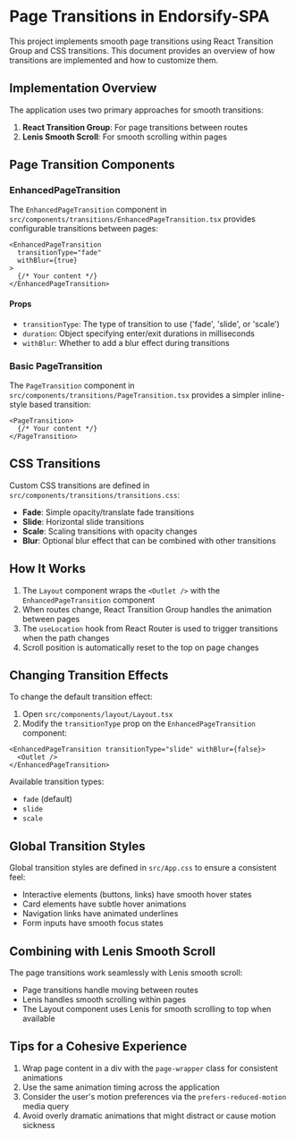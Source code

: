 # Page Transitions in Endorsify-SPA

This project implements smooth page transitions using React Transition Group and CSS transitions. This document provides an overview of how transitions are implemented and how to customize them.

## Implementation Overview

The application uses two primary approaches for smooth transitions:

1. **React Transition Group**: For page transitions between routes
2. **Lenis Smooth Scroll**: For smooth scrolling within pages

## Page Transition Components

### EnhancedPageTransition

The `EnhancedPageTransition` component in `src/components/transitions/EnhancedPageTransition.tsx` provides configurable transitions between pages:

```tsx
<EnhancedPageTransition 
  transitionType="fade" 
  withBlur={true}
>
  {/* Your content */}
</EnhancedPageTransition>
```

#### Props

- `transitionType`: The type of transition to use ('fade', 'slide', or 'scale')
- `duration`: Object specifying enter/exit durations in milliseconds
- `withBlur`: Whether to add a blur effect during transitions

### Basic PageTransition

The `PageTransition` component in `src/components/transitions/PageTransition.tsx` provides a simpler inline-style based transition:

```tsx
<PageTransition>
  {/* Your content */}
</PageTransition>
```

## CSS Transitions

Custom CSS transitions are defined in `src/components/transitions/transitions.css`:

- **Fade**: Simple opacity/translate fade transitions
- **Slide**: Horizontal slide transitions
- **Scale**: Scaling transitions with opacity changes
- **Blur**: Optional blur effect that can be combined with other transitions

## How It Works

1. The `Layout` component wraps the `<Outlet />` with the `EnhancedPageTransition` component
2. When routes change, React Transition Group handles the animation between pages
3. The `useLocation` hook from React Router is used to trigger transitions when the path changes
4. Scroll position is automatically reset to the top on page changes

## Changing Transition Effects

To change the default transition effect:

1. Open `src/components/layout/Layout.tsx`
2. Modify the `transitionType` prop on the `EnhancedPageTransition` component:

```tsx
<EnhancedPageTransition transitionType="slide" withBlur={false}>
  <Outlet />
</EnhancedPageTransition>
```

Available transition types:
- `fade` (default)
- `slide`
- `scale`

## Global Transition Styles

Global transition styles are defined in `src/App.css` to ensure a consistent feel:

- Interactive elements (buttons, links) have smooth hover states
- Card elements have subtle hover animations
- Navigation links have animated underlines
- Form inputs have smooth focus states

## Combining with Lenis Smooth Scroll

The page transitions work seamlessly with Lenis smooth scroll:

- Page transitions handle moving between routes
- Lenis handles smooth scrolling within pages
- The Layout component uses Lenis for smooth scrolling to top when available

## Tips for a Cohesive Experience

1. Wrap page content in a div with the `page-wrapper` class for consistent animations
2. Use the same animation timing across the application
3. Consider the user's motion preferences via the `prefers-reduced-motion` media query
4. Avoid overly dramatic animations that might distract or cause motion sickness 